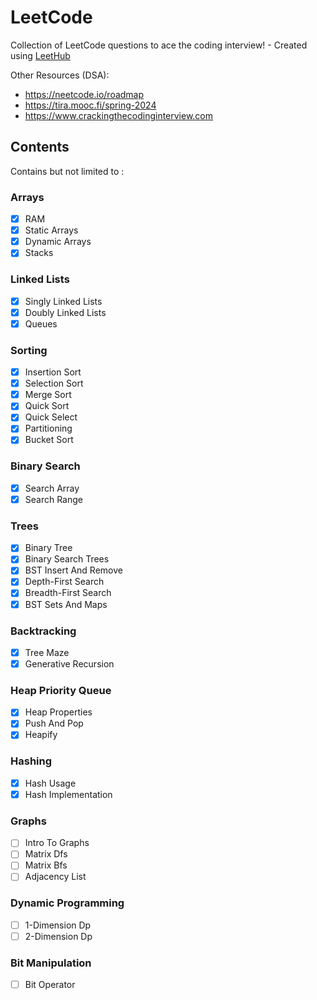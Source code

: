 # LeetCode

Collection of LeetCode questions to ace the coding interview! - Created using [LeetHub](https://github.com/QasimWani/LeetHub)

Other Resources (DSA):

- <https://neetcode.io/roadmap>
- <https://tira.mooc.fi/spring-2024>
- <https://www.crackingthecodinginterview.com>

## Contents

Contains but not limited to :

### Arrays

- [x] RAM
- [x] Static Arrays
- [x] Dynamic Arrays
- [x] Stacks

### Linked Lists

- [x] Singly Linked Lists
- [x] Doubly Linked Lists
- [x] Queues

### Sorting

- [x] Insertion Sort
- [x] Selection Sort
- [x] Merge Sort
- [x] Quick Sort
- [x] Quick Select
- [x] Partitioning
- [x] Bucket Sort

### Binary Search

- [x] Search Array
- [x] Search Range

### Trees

- [x] Binary Tree
- [x] Binary Search Trees
- [x] BST Insert And Remove
- [x] Depth-First Search
- [x] Breadth-First Search
- [x] BST Sets And Maps

### Backtracking

- [x] Tree Maze
- [x] Generative Recursion

### Heap Priority  Queue

- [x] Heap Properties
- [x] Push And Pop
- [x] Heapify

### Hashing

- [x] Hash Usage
- [x] Hash Implementation

### Graphs

- [ ] Intro To Graphs
- [ ] Matrix Dfs
- [ ] Matrix Bfs
- [ ] Adjacency List

### Dynamic Programming

- [ ] 1-Dimension Dp
- [ ] 2-Dimension Dp

### Bit Manipulation

- [ ] Bit Operator
